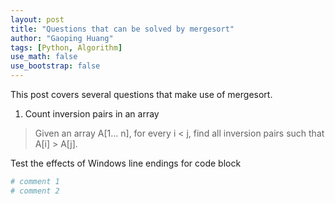 ```yaml
---
layout: post
title: "Questions that can be solved by mergesort"
author: "Gaoping Huang"
tags: [Python, Algorithm]
use_math: false
use_bootstrap: false
---
```


This post covers several questions that make use of mergesort.

1. Count inversion pairs in an array
> Given an array A[1... n], for every i < j, find all inversion pairs such that A[i] > A[j].


Test the effects of Windows line endings for code block
```python
# comment 1
# comment 2
```